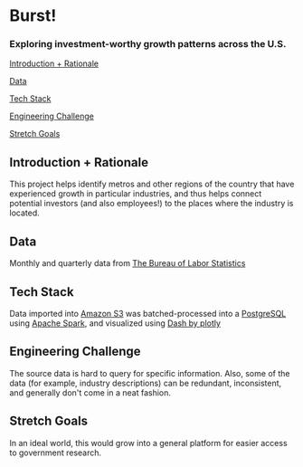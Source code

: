 # Burst!
### Exploring investment-worthy growth patterns across the U.S.

[Introduction + Rationale](#Introduction-Rationale)

[Data](#Data)

[Tech Stack](#Tech-Stack)

[Engineering Challenge](#Engineering-Challenge)

[Stretch Goals](#Stretch-Goals)

## <a name="Introduction-Rationale"></a>Introduction + Rationale
This project helps identify metros and other regions of the country that have experienced growth in particular industries, and thus helps connect potential investors (and also employees!) to the places where the industry is located.

## <a name="Data"></a>Data
Monthly and quarterly data from [The Bureau of Labor Statistics](https://www.bls.gov/data/)

## <a name="Tech-Stack"></a>Tech Stack
Data imported into [Amazon S3](https://aws.amazon.com/s3/) was batched-processed into a [PostgreSQL](https://www.postgresql.org/) using [Apache Spark](https://spark.apache.org/), and visualized using [Dash by plotly](https://plot.ly/dash/)

## <a name="#Engineering-Challenge"></a>Engineering Challenge
The source data is hard to query for specific information. Also, some of the data (for example, industry descriptions) can be redundant, inconsistent, and generally don't come in a neat fashion.

## <a name="Stretch-Goals"></a>Stretch Goals
In an ideal world, this would grow into a general platform for easier access to government research.
